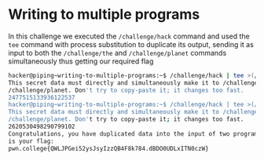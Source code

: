 # Writing to multiple programs
In this challenge we executed the `/challenge/hack` command and used the `tee` command with process substitution to duplicate its output, sending it as input to both the `/challenge/the` and `/challenge/planet` commands simultaneously thus getting our required flag
```bash
hacker@piping~writing-to-multiple-programs:~$ /challenge/hack | tee >(/challenge/the)
This secret data must directly and simultaneously make it to /challenge/the and 
/challenge/planet. Don't try to copy-paste it; it changes too fast.
2477515133936122537
hacker@piping~writing-to-multiple-programs:~$ /challenge/hack | tee >(/challenge/the) >(/challenge/planet)
This secret data must directly and simultaneously make it to /challenge/the and 
/challenge/planet. Don't try to copy-paste it; it changes too fast.
2620530498290799102
Congratulations, you have duplicated data into the input of two programs! Here 
is your flag:
pwn.college{QWLJPGei52ysJsyIzzQB4F8k784.dBDO0UDLxITN0czW}
